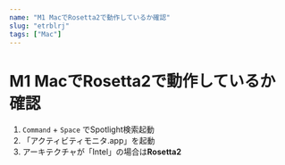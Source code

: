 ```yaml
---
name: "M1 MacでRosetta2で動作しているか確認"
slug: "etrblrj"
tags: ["Mac"]
---
```


# M1 MacでRosetta2で動作しているか確認

1. `Command` + `Space` でSpotlight検索起動
2. 「アクティビティモニタ.app」を起動
3. アーキテクチャが「Intel」の場合は**Rosetta2**